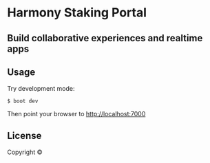 # Harmony Staking Portal

## Build collaborative experiences and realtime apps

## Usage

Try development mode:

```
$ boot dev
```

Then point your browser to [http://localhost:7000](http://localhost:7000)

## License

Copyright ©
